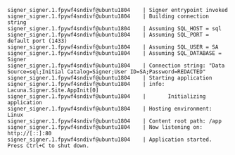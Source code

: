 ﻿```plaintext
signer_signer.1.fpywf4sndivf@ubuntu1804    | Signer entrypoint invoked
signer_signer.1.fpywf4sndivf@ubuntu1804    | Building connection string
signer_signer.1.fpywf4sndivf@ubuntu1804    | Assuming SQL_HOST = sql
signer_signer.1.fpywf4sndivf@ubuntu1804    | Assuming SQL_PORT = default port (1433)
signer_signer.1.fpywf4sndivf@ubuntu1804    | Assuming SQL_USER = SA
signer_signer.1.fpywf4sndivf@ubuntu1804    | Assuming SQL_DATABASE = Signer
signer_signer.1.fpywf4sndivf@ubuntu1804    | Connection string: "Data Source=sql;Initial Catalog=Signer;User ID=SA;Password=REDACTED"
signer_signer.1.fpywf4sndivf@ubuntu1804    | Starting application
signer_signer.1.fpywf4sndivf@ubuntu1804    | info: Lacuna.Signer.Site.AppInit[0]
signer_signer.1.fpywf4sndivf@ubuntu1804    |       Initializing application
signer_signer.1.fpywf4sndivf@ubuntu1804    | Hosting environment: Linux
signer_signer.1.fpywf4sndivf@ubuntu1804    | Content root path: /app
signer_signer.1.fpywf4sndivf@ubuntu1804    | Now listening on: http://[::]:80
signer_signer.1.fpywf4sndivf@ubuntu1804    | Application started. Press Ctrl+C to shut down.
```
